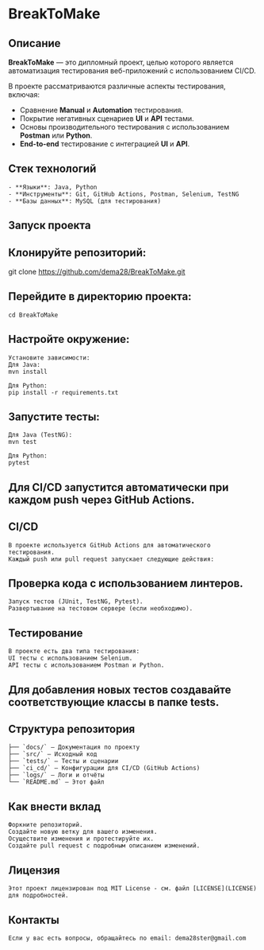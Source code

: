 # BreakToMake

## Описание

**BreakToMake** — это дипломный проект, целью которого является автоматизация тестирования веб-приложений с использованием CI/CD.

В проекте рассматриваются различные аспекты тестирования, включая:

- Сравнение **Manual** и **Automation** тестирования.
- Покрытие негативных сценариев **UI** и **API** тестами.
- Основы производительного тестирования с использованием **Postman** или **Python**.
- **End-to-end** тестирование с интеграцией **UI** и **API**.


## Стек технологий
	- **Языки**: Java, Python
	- **Инструменты**: Git, GitHub Actions, Postman, Selenium, TestNG
	- **Базы данных**: MySQL (для тестирования)

## Запуск проекта

## Клонируйте репозиторий:
  git clone https://github.com/dema28/BreakToMake.git

## Перейдите в директорию проекта:
	cd BreakToMake

## Настройте окружение:

	Установите зависимости:
	Для Java:
	mvn install

	Для Python:
	pip install -r requirements.txt

## Запустите тесты:

	Для Java (TestNG):
	mvn test

	Для Python:
	pytest

## Для CI/CD запустится автоматически при каждом push через GitHub Actions.

## CI/CD
	В проекте используется GitHub Actions для автоматического тестирования. 
	Каждый push или pull request запускает следующие действия:

## Проверка кода с использованием линтеров.
	Запуск тестов (JUnit, TestNG, Pytest).
	Развертывание на тестовом сервере (если необходимо).

## Тестирование
	В проекте есть два типа тестирования:
	UI тесты с использованием Selenium.
	API тесты с использованием Postman и Python.

## Для добавления новых тестов создавайте соответствующие классы в папке tests.

## Структура репозитория

	├── `docs/` — Документация по проекту  
	├── `src/` — Исходный код  
	├── `tests/` — Тесты и сценарии  
	├── `ci_cd/` — Конфигурации для CI/CD (GitHub Actions)  
	├── `logs/` — Логи и отчёты  
	└── `README.md` — Этот файл

## Как внести вклад
	Форкните репозиторий.
	Создайте новую ветку для вашего изменения.
	Осуществите изменения и протестируйте их.
	Создайте pull request с подробным описанием изменений.

## Лицензия
	Этот проект лицензирован под MIT License - см. файл [LICENSE](LICENSE) для подробностей.

## Контакты
	Если у вас есть вопросы, обращайтесь по email: dema28ster@gmail.com